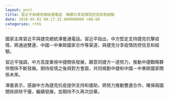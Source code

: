 ```yaml
---
layout: post
title: 習近平與捷克總統通電話　稱願分享疫情防控信息和經驗
date: 2020-05-01 00:17:25.000000000 +08:00
categories: rthk
---
```


國家主席習近平與捷克總統澤曼通電話。習近平指出，中方堅定支持捷克抗擊疫情，將通過雙邊、中國－中東歐國家合作等渠道，與捷克分享疫情防控信息和經驗。

習近平強調，中方高度重視中捷關係發展，願意同捷方一道努力，推動中捷戰略夥伴關係不斷發展。期待疫情之後與對方會面，共同規劃中捷和中國－中東歐國家關係未來。

澤曼表示，感謝中方為捷克抗疫提供支持和援助，將努力推動雙邊合作，確保兩國關係排除干擾，繼續發展，並期待不久再次訪華。
